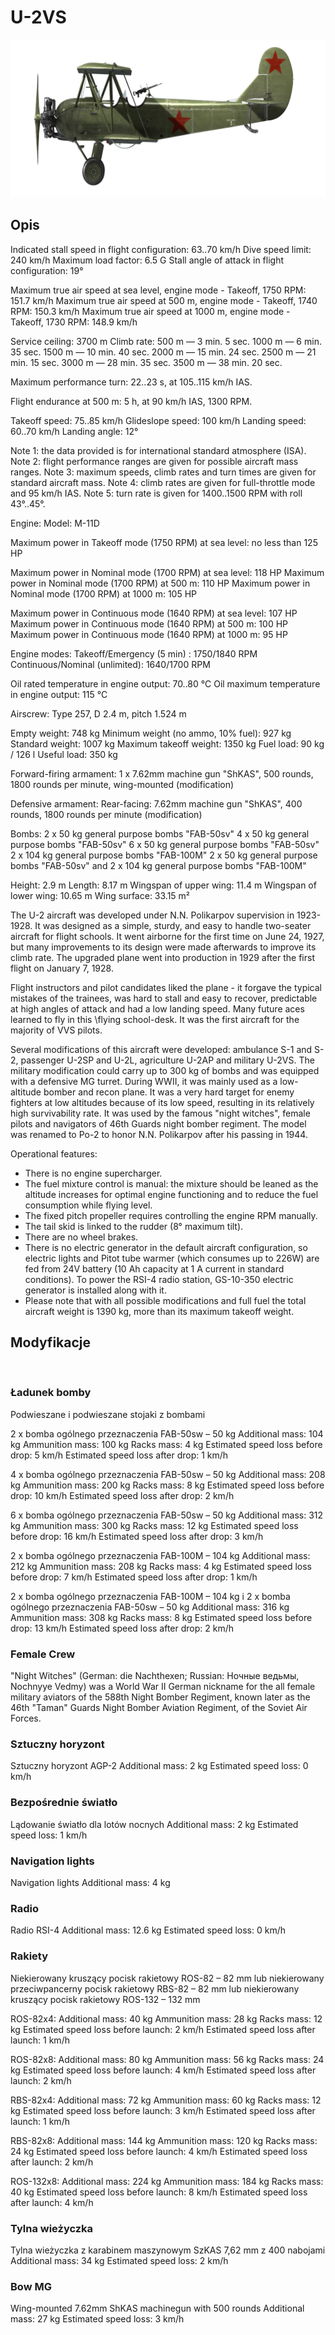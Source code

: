 # U-2VS

![u2vs](../images/u2vs.png)

## Opis


Indicated stall speed in flight configuration: 63..70 km/h
Dive speed limit: 240 km/h
Maximum load factor: 6.5 G
Stall angle of attack in flight configuration: 19°

Maximum true air speed at sea level, engine mode - Takeoff, 1750 RPM: 151.7 km/h
Maximum true air speed at 500 m, engine mode - Takeoff, 1740 RPM: 150.3 km/h
Maximum true air speed at 1000 m, engine mode - Takeoff, 1730 RPM: 148.9 km/h

Service ceiling: 3700 m
Climb rate:
500 m —  3 min. 5 sec.
1000 m — 6 min. 35 sec.
1500 m — 10 min. 40 sec.
2000 m — 15 min. 24 sec.
2500 m — 21 min. 15 sec.
3000 m — 28 min. 35 sec.
3500 m — 38 min. 20 sec.

Maximum performance turn: 22..23 s, at 105..115 km/h IAS.

Flight endurance at 500 m: 5 h, at 90 km/h IAS, 1300 RPM.

Takeoff speed: 75..85 km/h
Glideslope speed: 100 km/h
Landing speed: 60..70 km/h
Landing angle: 12°

Note 1: the data provided is for international standard atmosphere (ISA).
Note 2: flight performance ranges are given for possible aircraft mass ranges.
Note 3: maximum speeds, climb rates and turn times are given for standard aircraft mass.
Note 4: climb rates are given for full-throttle mode and 95 km/h IAS.
Note 5: turn rate is given for 1400..1500 RPM with roll 43°..45°.

Engine:
Model: M-11D

Maximum power in Takeoff mode (1750 RPM) at sea level: no less than 125 HP

Maximum power in Nominal mode (1700 RPM) at sea level: 118 HP
Maximum power in Nominal mode (1700 RPM) at 500 m: 110 HP
Maximum power in Nominal mode (1700 RPM) at 1000 m: 105 HP

Maximum power in Continuous mode (1640 RPM) at sea level: 107 HP
Maximum power in Continuous mode (1640 RPM) at 500 m: 100 HP
Maximum power in Continuous mode (1640 RPM) at 1000 m: 95 HP

Engine modes:
Takeoff/Emergency (5 min) : 1750/1840 RPM
Continuous/Nominal (unlimited): 1640/1700 RPM

Oil rated temperature in engine output: 70..80 °C
Oil maximum temperature in engine output: 115 °C

Airscrew:
Type 257, D 2.4 m, pitch 1.524 m

Empty weight: 748 kg
Minimum weight (no ammo, 10% fuel): 927 kg
Standard weight: 1007 kg
Maximum takeoff weight: 1350 kg
Fuel load: 90 kg / 126 l
Useful load: 350 kg

Forward-firing armament:
1 x 7.62mm machine gun "ShKAS", 500 rounds, 1800 rounds per minute, wing-mounted (modification)

Defensive armament:
Rear-facing: 7.62mm machine gun "ShKAS", 400 rounds, 1800 rounds per minute (modification)

Bombs:
2 x 50 kg general purpose bombs "FAB-50sv"
4 x 50 kg general purpose bombs "FAB-50sv"
6 x 50 kg general purpose bombs "FAB-50sv"
2 x 104 kg general purpose bombs "FAB-100M"
2 x 50 kg general purpose bombs "FAB-50sv" and 2 x 104 kg general purpose bombs "FAB-100M"

Height: 2.9 m
Length: 8.17 m
Wingspan of upper wing: 11.4 m
Wingspan of lower wing: 10.65 m
Wing surface: 33.15 m²

The U-2 aircraft was developed under N.N. Polikarpov supervision in 1923-1928. It was designed as a simple, sturdy, and easy to handle two-seater aircraft for flight schools. It went airborne for the first time on June 24, 1927, but many improvements to its design were made afterwards to improve its climb rate. The upgraded plane went into production in 1929 after the first flight on January 7, 1928.

Flight instructors and pilot candidates liked the plane - it forgave the typical mistakes of the trainees, was hard to stall and easy to recover, predictable at high angles of attack and had a low landing speed. Many future aces learned to fly in this \flying school-desk\. It was the first aircraft for the majority of VVS pilots.

Several modifications of this aircraft were developed: ambulance S-1 and S-2, passenger U-2SP and U-2L, agriculture U-2AP and military U-2VS. The military modification could carry up to 300 kg of bombs and was equipped with a defensive MG turret. During WWII, it was mainly used as a low-altitude bomber and recon plane. It was a very hard target for enemy fighters at low altitudes because of its low speed, resulting in its relatively high survivability rate. It was used by the famous "night witches", female pilots and navigators of 46th Guards night bomber regiment. The model was renamed to Po-2 to honor N.N. Polikarpov after his passing in 1944.

Operational features:
- There is no engine supercharger.
- The fuel mixture control is manual: the mixture should be leaned as the altitude increases for optimal engine functioning and to reduce the fuel consumption while flying level.
- The fixed pitch propeller requires controlling the engine RPM manually.
- The tail skid is linked to the rudder (8° maximum tilt).
- There are no wheel brakes.
- There is no electric generator in the default aircraft configuration, so electric lights and Pitot tube warmer (which consumes up to 226W) are fed from 24V battery (10 Ah capacity at 1 A current in standard conditions). To power the RSI-4 radio station, GS-10-350 electric generator is installed along with it.
- Please note that with all possible modifications and full fuel the total aircraft weight is 1390 kg, more than its maximum takeoff weight.

## Modyfikacje
﻿

### Ładunek bomby

Podwieszane i podwieszane stojaki z bombami

2 x bomba ogólnego przeznaczenia FAB-50sw – 50 kg
Additional mass: 104 kg
Ammunition mass: 100 kg
Racks mass: 4 kg
Estimated speed loss before drop: 5 km/h
Estimated speed loss after drop: 1 km/h

4 x bomba ogólnego przeznaczenia FAB-50sw – 50 kg
Additional mass: 208 kg
Ammunition mass: 200 kg
Racks mass: 8 kg
Estimated speed loss before drop: 10 km/h
Estimated speed loss after drop: 2 km/h

6 x bomba ogólnego przeznaczenia FAB-50sw – 50 kg
Additional mass: 312 kg
Ammunition mass: 300 kg
Racks mass: 12 kg
Estimated speed loss before drop: 16 km/h
Estimated speed loss after drop: 3 km/h

2 x bomba ogólnego przeznaczenia FAB-100M – 104 kg
Additional mass: 212 kg
Ammunition mass: 208 kg
Racks mass: 4 kg
Estimated speed loss before drop: 7 km/h
Estimated speed loss after drop: 1 km/h

2 x bomba ogólnego przeznaczenia FAB-100M – 104 kg i 2 x bomba ogólnego przeznaczenia FAB-50sw – 50 kg
Additional mass: 316 kg
Ammunition mass: 308 kg
Racks mass: 8 kg
Estimated speed loss before drop: 13 km/h
Estimated speed loss after drop: 2 km/h﻿

### Female Crew

"Night Witches" (German: die Nachthexen; Russian: Ночные ведьмы, Nochnyye Vedmy) was a World War II German nickname for the all female military aviators of the 588th Night Bomber Regiment, known later as the 46th "Taman" Guards Night Bomber Aviation Regiment, of the Soviet Air Forces.

### Sztuczny horyzont

Sztuczny horyzont AGP-2
Additional mass: 2 kg
Estimated speed loss: 0 km/h﻿

### Bezpośrednie światło

Lądowanie światło dla lotów nocnych
Additional mass: 2 kg
Estimated speed loss: 1 km/h﻿

### Navigation lights

Navigation lights
Additional mass: 4 kg﻿

### Radio

Radio RSI-4
Additional mass: 12.6 kg
Estimated speed loss: 0 km/h﻿

### Rakiety

Niekierowany kruszący pocisk rakietowy ROS-82 – 82 mm lub niekierowany przeciwpancerny pocisk rakietowy RBS-82 – 82 mm lub niekierowany kruszący pocisk rakietowy ROS-132 – 132 mm

ROS-82x4:
Additional mass: 40 kg
Ammunition mass: 28 kg
Racks mass: 12 kg
Estimated speed loss before launch: 2 km/h
Estimated speed loss after launch: 1 km/h

ROS-82x8:
Additional mass: 80 kg
Ammunition mass: 56 kg
Racks mass: 24 kg
Estimated speed loss before launch: 4 km/h
Estimated speed loss after launch: 2 km/h

RBS-82x4:
Additional mass: 72 kg
Ammunition mass: 60 kg
Racks mass: 12 kg
Estimated speed loss before launch: 3 km/h
Estimated speed loss after launch: 1 km/h

RBS-82x8:
Additional mass: 144 kg
Ammunition mass: 120 kg
Racks mass: 24 kg
Estimated speed loss before launch: 4 km/h
Estimated speed loss after launch: 2 km/h

ROS-132x8:
Additional mass: 224 kg
Ammunition mass: 184 kg
Racks mass: 40 kg
Estimated speed loss before launch: 8 km/h
Estimated speed loss after launch: 4 km/h﻿

### Tylna wieżyczka

Tylna wieżyczka z karabinem maszynowym SzKAS 7,62 mm z 400 nabojami
Additional mass: 34 kg
Estimated speed loss: 2 km/h

### Bow MG

Wing-mounted 7.62mm ShKAS machinegun with 500 rounds
Additional mass: 27 kg
Estimated speed loss: 3 km/h